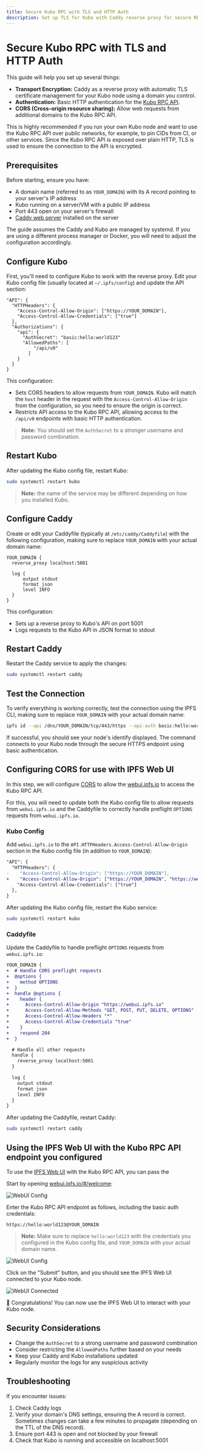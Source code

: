 ```yaml
---
title: Secure Kubo RPC with TLS and HTTP Auth
description: Set up TLS for Kubo with Caddy reverse proxy for secure RPC API access over public networks, and use the IPFS Web UI with the configured RPC API endpoint.
---
```


# Secure Kubo RPC with TLS and HTTP Auth

This guide will help you set up several things:

- **Transport Encryption:** Caddy as a reverse proxy with automatic TLS certificate management for your Kubo node using a domain you control.
- **Authentication:** Basic HTTP authentication for the [Kubo RPC API](../reference/kubo/rpc.md).
- **CORS (Cross-origin resource sharing):** Allow web requests from additional domains to the Kubo RPC API.

This is highly recommended if you run your own Kubo node and want to use the Kubo RPC API over public networks, for example, to pin CIDs from CI, or other services. Since the Kubo RPC API is exposed over plain HTTP, TLS is used to ensure the connection to the API is encrypted.

## Prerequisites

Before starting, ensure you have:

- A domain name (referred to as `YOUR_DOMAIN`) with its A record pointing to your server's IP address
- Kubo running on a server/VM with a public IP address
- Port 443 open on your server's firewall
- [Caddy web server](https://caddyserver.com/) installed on the server

The guide assumes the Caddy and Kubo are managed by systemd. If you are using a different process manager or Docker, you will need to adjust the configuration accordingly.

## Configure Kubo

First, you'll need to configure Kubo to work with the reverse proxy. Edit your Kubo config file (usually located at `~/.ipfs/config`) and update the API section:

```
"API": {
  "HTTPHeaders": {
    "Access-Control-Allow-Origin": ["https://YOUR_DOMAIN"],
    "Access-Control-Allow-Credentials": ["true"]
  },
  "Authorizations": {
    "api": {
      "AuthSecret": "basic:hello:world123"
      "AllowedPaths": [
          "/api/v0"
        ]
    }
  }
}
```

This configuration:

- Sets CORS headers to allow requests from `YOUR_DOMAIN`. Kubo will match the `host` header in the request with the `Access-Control-Allow-Origin` from the configuration, so you need to ensure the origin is correct.
- Restricts API access to the Kubo RPC API, allowing access to the `/api/v0` endpoints with basic HTTP authentication.

> **Note:** You should set the `AuthSecret` to a stronger username and password combination.

## Restart Kubo

After updating the Kubo config file, restart Kubo:

```bash
sudo systemctl restart kubo
```

> **Note:** the name of the service may be different depending on how you installed Kubo.

## Configure Caddy

Create or edit your Caddyfile (typically at `/etc/caddy/Caddyfile`) with the following configuration, making sure to replace `YOUR_DOMAIN` with your actual domain name:

```
YOUR_DOMAIN {
  reverse_proxy localhost:5001

  log {
      output stdout
      format json
      level INFO
  }
}
```

This configuration:

- Sets up a reverse proxy to Kubo's API on port 5001
- Logs requests to the Kubo API in JSON format to stdout

## Restart Caddy

Restart the Caddy service to apply the changes:

```bash
sudo systemctl restart caddy
```

## Test the Connection

To verify everything is working correctly, test the connection using the IPFS CLI, making sure to replace `YOUR_DOMAIN` with your actual domain name:

```bash
ipfs id --api /dns/YOUR_DOMAIN/tcp/443/https --api-auth basic:hello:world123
```

If successful, you should see your node's identify displayed. The command connects to your Kubo node through the secure HTTPS endpoint using basic authentication.

## Configuring CORS for use with IPFS Web UI

In this step, we will configure [CORS](https://developer.mozilla.org/en-US/docs/Web/HTTP/CORS) to allow the [webui.ipfs.io](https://webui.ipfs.io/) to access the Kubo RPC API.

For this, you will need to update both the Kubo config file to allow requests from `webui.ipfs.io` and the Caddyfile to correctly handle preflight `OPTIONS` requests from `webui.ipfs.io`.

### Kubo Config

Add `webui.ipfs.io` to the `API.HTTPHeaders.Access-Control-Allow-Origin` section in the Kubo config file (in addition to `YOUR_DOMAIN`):

```diff
"API": {
  "HTTPHeaders": {
-    "Access-Control-Allow-Origin": ["https://YOUR_DOMAIN"],
+    "Access-Control-Allow-Origin": ["https://YOUR_DOMAIN", "https://webui.ipfs.io"],
    "Access-Control-Allow-Credentials": ["true"]
  },
}
```

After updating the Kubo config file, restart the Kubo service:

```bash
sudo systemctl restart kubo
```

### Caddyfile

Update the Caddyfile to handle preflight `OPTIONS` requests from `webui.ipfs.io`:

```diff
YOUR_DOMAIN {
+  # Handle CORS preflight requests
+  @options {
+    method OPTIONS
+  }
+  handle @options {
+    header {
+      Access-Control-Allow-Origin "https://webui.ipfs.io"
+      Access-Control-Allow-Methods "GET, POST, PUT, DELETE, OPTIONS"
+      Access-Control-Allow-Headers "*"
+      Access-Control-Allow-Credentials "true"
+    }
+    respond 204
+  }

  # Handle all other requests
  handle {
    reverse_proxy localhost:5001
  }

  log {
    output stdout
    format json
    level INFO
  }
}
```

After updating the Caddyfile, restart Caddy:

```bash
sudo systemctl restart caddy
```

## Using the IPFS Web UI with the Kubo RPC API endpoint you configured

To use the [IPFS Web UI](https://webui.ipfs.io/) with the Kubo RPC API, you can pass the 

Start by opening [webui.ipfs.io/#/welcome](https://webui.ipfs.io/#/welcome):

![WebUI Config](./images/ipfs-webui-config.png)

Enter the Kubo RPC API endpoint as follows, including the basic auth credentials:

```
https://hello:world123@YOUR_DOMAIN
```

> **Note:** Make sure to replace `hello:world123` with the credentials you configured in the Kubo config file, and `YOUR_DOMAIN` with your actual domain name.

![WebUI Config](./images/ipfs-webui-config-domain.png)

Click on the "Submit" button, and you should see the IPFS Web UI connected to your Kubo node.

![WebUI Connected](./images/ipfs-webui-config-connected.png)

🎉 Congratulations! You can now use the IPFS Web UI to interact with your Kubo node.

## Security Considerations

- Change the `AuthSecret` to a strong username and password combination
- Consider restricting the `AllowedPaths` further based on your needs
- Keep your Caddy and Kubo installations updated
- Regularly monitor the logs for any suspicious activity

## Troubleshooting

If you encounter issues:

1. Check Caddy logs
2. Verify your domain's DNS settings, ensuring the A record is correct. Sometimes changes can take a few minutes to propagate (depending on the TTL of the DNS record).
3. Ensure port 443 is open and not blocked by your firewall
4. Check that Kubo is running and accessible on localhost:5001
